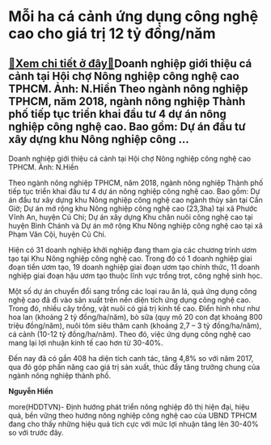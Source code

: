 Mỗi ha cá cảnh ứng dụng công nghệ cao cho giá trị 12 tỷ đồng/năm
================================================================

[:gift:Xem chi tiết ở đây:gift:](https://hddtvn.com/moi-ha-ca-canh-ung-dung-cong-nghe-cao-cho-gia-tri-12-ty-dong-nam/)Doanh nghiệp giới thiệu cá cảnh tại Hội chợ Nông nghiệp công nghệ cao TPHCM. Ảnh: N.Hiền Theo ngành nông nghiệp TPHCM, năm 2018, ngành nông nghiệp Thành phố tiếp tục triển khai đầu tư 4 dự án nông nghiệp công nghệ cao. Bao gồm: Dự án đầu tư xây dựng khu Nông nghiệp công …
--------------------------------------------------------------------------------------------------------------------------------------------------------------------------------------------------------------------------------------------------------------------------------







 






 Doanh nghiệp giới thiệu cá cảnh tại Hội chợ Nông nghiệp công nghệ cao TPHCM. Ảnh: N.Hiền 


Theo ngành nông nghiệp TPHCM, năm 2018, ngành nông nghiệp Thành phố tiếp tục triển khai đầu tư 4 dự án nông nghiệp công nghệ cao. Bao gồm: Dự án đầu tư xây dựng khu Nông nghiệp công nghệ cao ngành thủy sản tại Cần Giờ; Dự án mở rộng khu Nông nghiệp công nghệ cao (23,3ha) tại xã Phước Vĩnh An, huyện Củ Chi; Dự án xây dựng Khu chăn nuôi công nghệ cao tại huyện Bình Chánh và Dự án mở rộng Khu Nông nghiệp công nghệ cao tại xã Phạm Văn Cội, huyện Củ Chi.


 Hiện có 31 doanh nghiệp khởi nghiệp đang tham gia các chương trình ươm tạo tại Khu Nông nghiệp công nghệ cao. Trong đó có 1 doanh nghiệp giai đoạn tiền ươm tạo, 19 doanh nghiệp giai đoạn ươm tạo chính thức, 11 doanh nghiệp giai đoạn hậu ươm tạo thuộc lĩnh vực trồng trọt, công nghệ sinh học.


 Một số dự án chuyển đổi sang trồng các loại rau ăn lá, quả ứng dụng công nghệ cao đã đi vào sản xuất trên nền diện tích ứng dụng công nghệ cao. Trong đó, nhiều cây trồng, vật nuôi có giá trị kinh tế cao. Điển hình như như hoa lan (khoảng 2 tỷ đồng/ha/năm), bò sữa (quy mô 20 con đạt khoảng 800 triệu đồng/năm), nuôi tôm siêu thâm canh (khoảng 2,7 – 3 tỷ đồng/ha/năm), cá cảnh (10-12 tỷ đồng/ha/năm). Theo đó, việc ứng dụng công nghệ cao mang lại lợi nhuận kinh tế cao hơn từ 30-40%.


 Đến nay đã có gần 408 ha diện tích canh tác, tăng 4,8% so với năm 2017, qua đó góp phần năng cao giá trị sản xuất, thúc đẩy tăng trưởng chung của ngành nông nghiệp thành phố.






**Nguyễn Hiền**



more(HDDTVN)- Định hướng phát triển nông nghiệp đô thị hiện đại, hiệu quả, bền vững theo hướng nông nghiệp công nghệ cao của UBND TPHCM đang cho thấy những hiệu quả tích cực với mức lợi nhuận tăng lên 30-40% so với trước đây.

